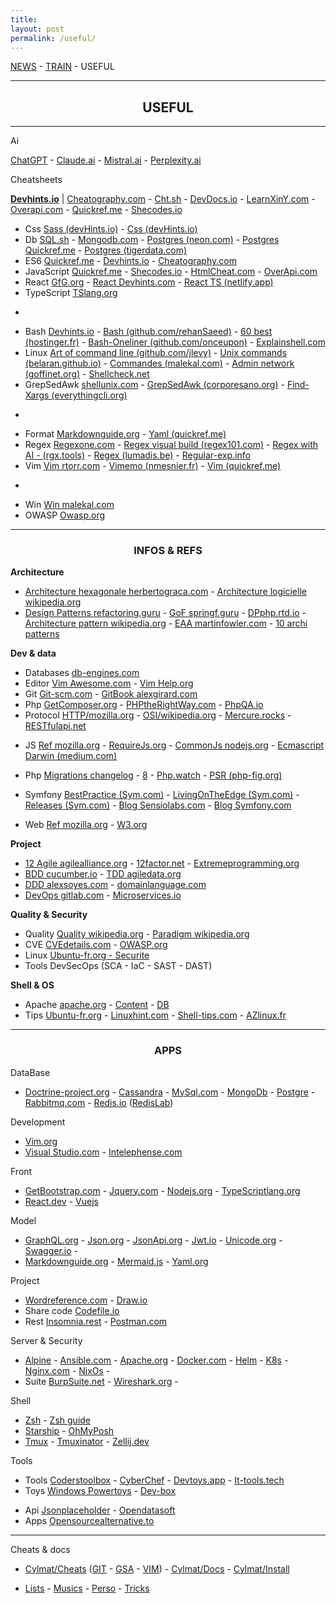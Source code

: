 ```yaml
---
title: 
layout: post
permalink: /useful/
---
```


[NEWS](https://cylmat.github.io/news) - [TRAIN](https://cylmat.github.io/train) - USEFUL  

---
## <center>USEFUL</center>
---

Ai  

[ChatGPT](https://chatgpt.com) - [Claude.ai](https://claude.ai) - [Mistral.ai](https://mistral.ai) - [Perplexity.ai](https://www.perplexity.ai)  

Cheatsheets

**[Devhints.io](https://devhints.io)** | [Cheatography.com](https://cheatography.com) - [Cht.sh](https://cht.sh/) - [DevDocs.io](https://devdocs.io) - [LearnXinY.com](https://learnxinyminutes.com) - [Overapi.com](https://overapi.com/javascript) - [Quickref.me](https://quickref.me) - [Shecodes.io](http://cheatsheets.shecodes.io)  

- Css [Sass (devHints.io)](https://devhints.io/sass) - [Css (devHints.io)](https://devhints.io/css)
- Db [SQL.sh](https://sql.sh) - [Mongodb.com](https://www.mongodb.com/developer/products/mongodb/cheat-sheet) - [Postgres (neon.com)](https://neon.com/postgresql/postgresql-cheat-sheet) - [Postgres Quickref.me](https://quickref.me/postgres.html) - [Postgres (tigerdata.com)](https://www.tigerdata.com/learn/postgres-cheat-sheet)
- ES6 [Quickref.me](https://quickref.me/es6.html) - [Devhints.io](https://devhints.io/es6) - [Cheatography.com](https://cheatography.com/romansemko/cheat-sheets/ecmascript-6-es6)
- JavaScript [Quickref.me](https://quickref.me/javascript.html) - [Shecodes.io](http://cheatsheets.shecodes.io/javascript) - [HtmlCheat.com](https://htmlcheatsheet.com/js) - [OverApi.com](https://overapi.com/javascript) 
- React [GfG.org](https://www.geeksforgeeks.org/react-cheat-sheet) - [React Devhints.com](https://devhints.io/react) - [React TS (netlify.app)](https://react-typescript-cheatsheet.netlify.app) 
- TypeScript [TSlang.org](https://www.typescriptlang.org/cheatsheets) 

*

- Bash [Devhints.io](https://devhints.io/bash) - [Bash (github.com/rehanSaeed)](https://github.com/RehanSaeed/Bash-Cheat-Sheet) - [60 best (hostinger.fr)](https://www.hostinger.fr/tutoriels/commandes-linux) - [Bash-Oneliner (github.com/onceupon)](https://github.com/onceupon/Bash-Oneliner) - [Explainshell.com](https://explainshell.com)
- Linux [Art of command line (github.com/jlevy)](https://github.com/jlevy/the-art-of-command-line) - [Unix commands (belaran.github.io)](https://belaran.github.io/free-docs/unix-initiation/node277.html) - [Commandes (malekal.com)](https://www.malekal.com/liste-des-commandes-linux) - [Admin network (goffinet.org)](https://linux.goffinet.org/administration/configuration-du-reseau/outils-linux-reseau) - [Shellcheck.net](https://www.shellcheck.net)
- GrepSedAwk [shellunix.com](https://www.shellunix.com) - [GrepSedAwk (corporesano.org)](http://www.corporesano.org/doc-site/grepawksed.html) - [Find-Xargs (everythingcli.org)](https://www.everythingcli.org/find-exec-vs-find-xargs)

*

- Format [Markdownguide.org](https://www.markdownguide.org/cheat-sheet) - [Yaml (quickref.me)](https://quickref.me/yaml.html) 
- Regex [Regexone.com](https://regexone.com) - [Regex visual build (regex101.com)](https://regex101.com) - [Regex with AI - (rgx.tools)](https://rgx.tools) - [Regex (lumadis.be)](https://lumadis.be/regex) - [Regular-exp.info](https://www.regular-expressions.info) 
- Vim [Vim rtorr.com](https://vim.rtorr.com) - [Vimemo (nmesnier.fr)](http://nmesnier.free.fr/vim.html) - [Vim (quickref.me)](https://quickref.me/vim) 

*

- Win [Win malekal.com](https://www.malekal.com/liste-commandes-invite-de-commandes-windows)   
- OWASP [Owasp.org](https://cheatsheetseries.owasp.org/Glossary.html) 



---
### <center>INFOS & REFS</center>

**Architecture**    
* [Architecture hexagonale herbertograca.com](https://herbertograca.com/2017/11/16/explicit-architecture-01-ddd-hexagonal-onion-clean-cqrs-how-i-put-it-all-together) - [Architecture logicielle wikipedia.org](https://en.wikipedia.org/wiki/List_of_software_architecture_styles_and_patterns) 
* [Design Patterns refactoring.guru](https://refactoring.guru/fr/design-patterns) - [GoF springf.guru](https://springframework.guru/gang-of-four-design-patterns) - [DPphp.rtd.io](https://designpatternsphp.readthedocs.io) - [Architecture pattern wikipedia.org](https://en.wikipedia.org/wiki/Architectural_pattern) - [EAA martinfowler.com](https://martinfowler.com/eaaCatalog) - [10 archi patterns](https://towardsdatascience.com/10-common-software-architectural-patterns-in-a-nutshell-a0b47a1e9013)

**Dev & data**   
* Databases [db-engines.com](https://db-engines.com/en/articles) 
* Editor [Vim Awesome.com](https://vimawesome.com) - [Vim Help.org](https://vimhelp.org) 
* Git [Git-scm.com](https://git-scm.com/doc) - [GitBook alexgirard.com](https://alexgirard.com/git-book) 
* Php [GetComposer.org](https://getcomposer.org/doc) - [PHPtheRightWay.com](https://phptherightway.com) - [PhpQA.io](https://phpqa.io) 
* Protocol [HTTP/mozilla.org](https://developer.mozilla.org/fr/docs/Web/HTTP) - [OSI/wikipedia.org](https://fr.wikipedia.org/wiki/Mod%C3%A8le_OSI) - [Mercure.rocks](https://mercure.rocks) - [RESTfulapi.net](https://restfulapi.net/hateoas) 
 
- JS [Ref mozilla.org](https://developer.mozilla.org/fr/docs/Web/JavaScript/Reference) - [RequireJs.org](https://requirejs.org) - [CommonJs nodejs.org](https://nodejs.org/api/modules.html) - [Ecmascript Darwin (medium.com)](https://medium.com/edonec/ecmascript-cheatsheet-the-darwin-theory-of-javascript-90fabc23df4c)
- Php [Migrations changelog](https://www.php.net/manual/en/doc.changelog.php) - [8](https://www.php.net/releases/8.4) - [Php.watch](https://php.watch/versions) - [PSR (php-fig.org)](https://www.php-fig.org/psr)
- Symfony [BestPractice (Sym.com)](https://symfony.com/doc/current/best_practices.html) - [LivingOnTheEdge (Sym.com)](https://symfony.com/blog/category/living-on-the-edge) - [Releases (Sym.com)](https://symfony.com/releases) - [Blog Sensiolabs.com](https://blog.sensiolabs.com) - [Blog Symfony.com](https://symfony.com/blog)

- Web [Ref mozilla.org](https://developer.mozilla.org/fr/docs/Web) - [W3.org](https://www.w3.org)  

**Project**  
* [12 Agile agilealliance.org](https://www.agilealliance.org/agile101/12-principles-behind-the-agile-manifesto) - [12factor.net](https://12factor.net) - [Extremeprogramming.org](http://www.extremeprogramming.org)  
* [BDD cucumber.io](https://cucumber.io/docs/bdd) - [TDD agiledata.org](http://agiledata.org/essays/tdd.html) 
* [DDD alexsoyes.com](https://alexsoyes.com/ddd-domain-driven-design) - [domainlanguage.com](https://www.domainlanguage.com)  
* [DevOps gitlab.com](https://about.gitlab.com/topics/devops) - [Microservices.io](https://microservices.io)
  
**Quality & Security**  
* Quality [Quality wikipedia.org](https://fr.wikipedia.org/wiki/Qualit%C3%A9_logicielle) - [Paradigm wikipedia.org](https://fr.m.wikipedia.org/wiki/Paradigme_(programmation)) 
* CVE [CVEdetails.com]([cvedetails.com](https://www.cvedetails.com)) - [OWASP.org](https://owasp.org)  
* Linux [Ubuntu-fr.org - Securite](https://doc.ubuntu-fr.org/securite)  
* Tools DevSecOps (SCA - IaC - SAST - DAST)  

**Shell & OS**  
* Apache [apache.org](https://apache.org) - [Content](https://projects.apache.org/projects.html?category#content) - [DB](https://projects.apache.org/projects.html?category#database)  
* Tips [Ubuntu-fr.org](https://doc.ubuntu-fr.org) - [Linuxhint.com](https://linuxhint.com) - [Shell-tips.com](https://www.shell-tips.com) - [AZlinux.fr](https://azlinux.fr) 



---
### <center>APPS</center>

DataBase  
* [Doctrine-project.org](https://www.doctrine-project.org) - [Cassandra](https://cassandra.apache.org) - [MySql.com](https://dev.mysql.com/doc) - [MongoDb](https://www.mongodb.com/docs) - [Postgre](https://www.postgresql.org) - [Rabbitmq.com](https://www.rabbitmq.com) - [Redis.io](https://redis.io) ([RedisLab](https://app.redislabs.com))

Development  
* [Vim.org](https://www.vim.org)  
* [Visual Studio.com](https://code.visualstudio.com/docs) - [Intelephense.com](https://intelephense.com)  

Front  
* [GetBootstrap.com](https://getbootstrap.com/docs) - [Jquery.com](https://api.jquery.com) - [Nodejs.org](https://nodejs.org/en/docs) - [TypeScriptlang.org](https://www.typescriptlang.org/docs)
* [React.dev](https://react.dev) - [Vuejs](https://vuejs.org)  

Model  
* [GraphQL.org](https://graphql.org) - [Json.org](https://www.json.org) - [JsonApi.org](https://jsonapi.org) - [Jwt.io](https://jwt.io) - [Unicode.org](https://home.unicode.org) - [Swagger.io](https://swagger.io) -  
* [Markdownguide.org](https://www.markdownguide.org) - [Mermaid.js](https://mermaid.js.org) - [Yaml.org](https://yaml.org)

Project 
- [Wordreference.com](https://www.wordreference.com/fr) - [Draw.io](https://draw.io)
- Share code [Codefile.io](https://codefile.io) 
- Rest [Insomnia.rest](https://insomnia.rest) - [Postman.com](https://www.postman.com)   

Server & Security  
* [Alpine](https://www.alpinelinux.org) - [Ansible.com](https://www.ansible.com) - [Apache.org](https://httpd.apache.org) - [Docker.com](https://docs.docker.com) - [Helm](https://helm.sh) - [K8s](https://kubernetes.io) - [Nginx.com](https://docs.nginx.com) - [NixOs](https://nixos.org) - 
* Suite [BurpSuite.net](https://portswigger.net/burp) - [Wireshark.org](https://www.wireshark.org) -

Shell
* [Zsh](https://zsh.sourceforge.io/Doc) - [Zsh guide](https://zsh.sourceforge.io/Guide)
* [Starship](https://starship.rs) - [OhMyPosh](https://ohmyposh.dev)  
* [Tmux](https://doc.ubuntu-fr.org/tmux) - [Tmuxinator](https://github.com/tmuxinator/tmuxinator) - [Zellij.dev](https://zellij.dev) 

Tools 
* Tools [Coderstoolbox](https://coderstoolbox.online) - [CyberChef](https://gchq.github.io/CyberChef) - [Devtoys.app](https://devtoys.app) - [It-tools.tech](https://it-tools.tech)   
* Toys [Windows Powertoys](https://learn.microsoft.com/en-us/windows/powertoys) - [Dev-box](https://www.dev-box.app)   
- Api [Jsonplaceholder](https://jsonplaceholder.typicode.com/users) - [Opendatasoft](https://data.opendatasoft.com/api/explore/v2.1/console) 
- Apps [Opensourcealternative.to](https://www.opensourcealternative.to)  

---

Cheats & docs 

* [Cylmat/Cheats](https://github.com/cylmat/cheats) ([GIT](https://github.com/cylmat/cheats/blob/main/GIT-cheats.md) - [GSA](https://github.com/cylmat/cheats/blob/main/GSA-cheats.md) - [VIM](https://github.com/cylmat/cheats/blob/main/VIM-cheats.md)) - [Cylmat/Docs](https://github.com/cylmat/docs) - [Cylmat/Install](https://github.com/cylmat/docs/tree/main/install) 
  
* [Lists](https://cylmat.github.io/lists) - [Musics](https://cylmat.github.io/musics) - [Perso](https://cylmat.github.io/personnalite) - [Tricks](https://cylmat.github.io/tricks)
